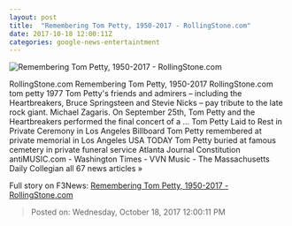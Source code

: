 ```yaml
---
layout: post
title:  "Remembering Tom Petty, 1950-2017 - RollingStone.com"
date: 2017-10-18 12:00:11Z
categories: google-news-entertaintment
---
```


![Remembering Tom Petty, 1950-2017 - RollingStone.com](http://img.wennermedia.com/social/rs1299-tom-petty-opener-noborder-fbc6cb4d-608c-43fd-bb60-40e81b46ddec.jpg)

RollingStone.com Remembering Tom Petty, 1950-2017 RollingStone.com tom petty 1977 Tom Petty's friends and admirers – including the Heartbreakers, Bruce Springsteen and Stevie Nicks – pay tribute to the late rock giant. Michael Zagaris. On September 25th, Tom Petty and the Heartbreakers performed the final concert of a ... Tom Petty Laid to Rest in Private Ceremony in Los Angeles Billboard Tom Petty remembered at private memorial in Los Angeles USA TODAY Tom Petty buried at famous cemetery in private funeral service Atlanta Journal Constitution antiMUSIC.com - Washington Times - VVN Music - The Massachusetts Daily Collegian all 67 news articles »


Full story on F3News: [Remembering Tom Petty, 1950-2017 - RollingStone.com](http://www.f3nws.com/n/MWPEYH)

> Posted on: Wednesday, October 18, 2017 12:00:11 PM
